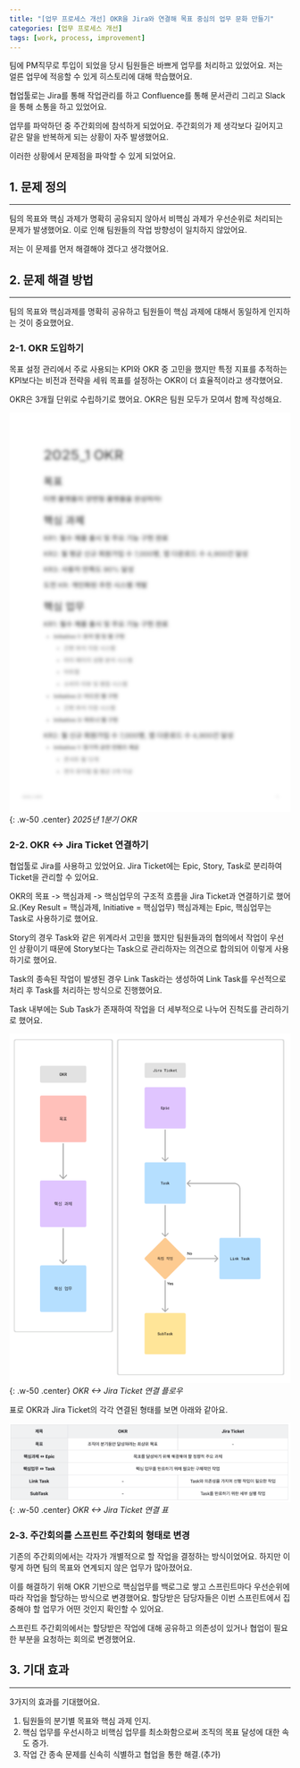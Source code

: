 ```yaml
---
title: "[업무 프로세스 개선] OKR을 Jira와 연결해 목표 중심의 업무 문화 만들기"
categories: [업무 프로세스 개선]
tags: [work, process, improvement]
---
```


팀에 PM직무로 투입이 되었을 당시 팀원들은 바쁘게 업무를 처리하고 있었어요. 저는 얼른 업무에 적응할 수 있게 히스토리에 대해 학습했어요.

협업툴로는 Jira를 통해 작업관리를 하고 Confluence를 통해 문서관리 그리고 Slack을 통해 소통을 하고 있었어요.

업무를 파악하던 중 주간회의에 참석하게 되었어요. 주간회의가 제 생각보다 길어지고 같은 말을 반복하게 되는 상황이 자주 발생했어요.

이러한 상황에서 문제점을 파악할 수 있게 되었어요.

## 1. 문제 정의
---
팀의 목표와 핵심 과제가 명확히 공유되지 않아서 비핵심 과제가 우선순위로 처리되는 문제가 발생했어요. 이로 인해 팀원들의 작업 방향성이 일치하지 않았어요.

저는 이 문제를 먼저 해결해야 겠다고 생각했어요.

## 2. 문제 해결 방법
---
팀의 목표와 핵심과제를 명확히 공유하고 팀원들이 핵심 과제에 대해서 동일하게 인지하는 것이 중요했어요.

### 2-1. OKR 도입하기

목표 설정 관리에서 주로 사용되는 KPI와 OKR 중 고민을 했지만 특정 지표를 추적하는 KPI보다는 비전과 전략을 세워 목표를 설정하는 OKR이 더 효율적이라고 생각했어요.

OKR은 3개월 단위로 수립하기로 했어요. OKR은 팀원 모두가 모여서 함께 작성해요.

![Desktop View](/assets/img/posts/2024-11-24-work-process-improvement-1/2024-11-24-work-process-improvement-1-1.png){: .w-50 .center}
_2025년 1분기 OKR_

### 2-2. OKR <-> Jira Ticket 연결하기

협업툴로 Jira를 사용하고 있었어요. Jira Ticket에는 Epic, Story, Task로 분리하여 Ticket을 관리할 수 있어요.

OKR의 목표 -> 핵심과제 -> 핵심업무의 구조적 흐름을 Jira Ticket과 연결하기로 했어요.(Key Result = 핵심과제, Initiative = 핵심업무) 핵심과제는 Epic, 핵심업무는 Task로 사용하기로 했어요.

Story의 경우 Task와 같은 위계라서 고민을 했지만 팀원들과의 협의에서 작업이 우선인 상황이기 때문에 Story보다는 Task으로 관리하자는 의견으로 합의되어 이렇게 사용하기로 했어요.

Task의 종속된 작업이 발생된 경우 Link Task라는 생성하여 Link Task를 우선적으로 처리 후 Task를 처리하는 방식으로 진행했어요.

Task 내부에는 Sub Task가 존재하여 작업을 더 세부적으로 나누어 진척도를 관리하기로 했어요.

![Desktop View](/assets/img/posts/2024-11-24-work-process-improvement-1/2024-11-24-work-process-improvement-1-2.png){: .w-50 .center}
_OKR <-> Jira Ticket 연결 플로우_

표로 OKR과 Jira Ticket의 각각 연결된 형태를 보면 아래와 같아요.

![Desktop View](/assets/img/posts/2024-11-24-work-process-improvement-1/2024-11-24-work-process-improvement-1-3.png){: .w-50 .center}
_OKR <-> Jira Ticket 연결 표_

### 2-3. 주간회의를 스프린트 주간회의 형태로 변경

기존의 주간회의에서는 각자가 개별적으로 할 작업을 결정하는 방식이었어요. 하지만 이렇게 하면 팀의 목표와 연계되지 않은 업무가 많아졌어요.

이를 해결하기 위해 OKR 기반으로 핵심업무를 백로그로 쌓고 스프린트마다 우선순위에 따라 작업을 할당하는 방식으로 변경했어요. 할당받은 담당자들은 이번 스프린트에서 집중해야 할 업무가 어떤 것인지 확인할 수 있어요.

스프린트 주간회의에서는 할당받은 작업에 대해 공유하고 의존성이 있거나 협업이 필요한 부분을 요청하는 회의로 변경했어요.


## 3. 기대 효과
---
3가지의 효과를 기대했어요.

1. 팀원들의 분기별 목표와 핵심 과제 인지.
2. 핵심 업무를 우선시하고 비핵심 업무를 최소화함으로써 조직의 목표 달성에 대한 속도 증가.
3. 작업 간 종속 문제를 신속히 식별하고 협업을 통한 해결.(추가)